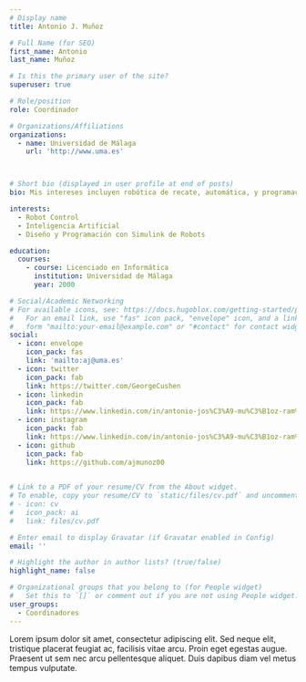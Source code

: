 ```yaml
---
# Display name
title: Antonio J. Muñoz

# Full Name (for SEO)
first_name: Antonio
last_name: Muñoz

# Is this the primary user of the site?
superuser: true

# Role/position
role: Coordinador

# Organizations/Affiliations
organizations:
  - name: Universidad de Málaga
    url: 'http://www.uma.es'



# Short bio (displayed in user profile at end of posts)
bio: Mis intereses incluyen robótica de recate, automática, y programación con Matlab Simulink.

interests:
  - Robot Control
  - Inteligencia Artificial
  - Diseño y Programación con Simulink de Robots

education:
  courses:
    - course: Licenciado en Informática
      institution: Universidad de Málaga
      year: 2000

# Social/Academic Networking
# For available icons, see: https://docs.hugoblox.com/getting-started/page-builder/#icons
#   For an email link, use "fas" icon pack, "envelope" icon, and a link in the
#   form "mailto:your-email@example.com" or "#contact" for contact widget.
social:
  - icon: envelope
    icon_pack: fas
    link: 'mailto:aj@uma.es'
  - icon: twitter
    icon_pack: fab
    link: https://twitter.com/GeorgeCushen
  - icon: linkedin
    icon_pack: fab
    link: https://www.linkedin.com/in/antonio-jos%C3%A9-mu%C3%B1oz-ram%C3%ADrez-25004b120/
  - icon: instagram
    icon_pack: fab
    link: https://www.linkedin.com/in/antonio-jos%C3%A9-mu%C3%B1oz-ram%C3%ADrez-25004b120/
  - icon: github
    icon_pack: fab
    link: https://github.com/ajmunoz00

    
# Link to a PDF of your resume/CV from the About widget.
# To enable, copy your resume/CV to `static/files/cv.pdf` and uncomment the lines below.
# - icon: cv
#   icon_pack: ai
#   link: files/cv.pdf

# Enter email to display Gravatar (if Gravatar enabled in Config)
email: ''

# Highlight the author in author lists? (true/false)
highlight_name: false

# Organizational groups that you belong to (for People widget)
#   Set this to `[]` or comment out if you are not using People widget.
user_groups:
  - Coordinadores
---
```




Lorem ipsum dolor sit amet, consectetur adipiscing elit. Sed neque elit, tristique placerat feugiat ac, facilisis vitae arcu. Proin eget egestas augue. Praesent ut sem nec arcu pellentesque aliquet. Duis dapibus diam vel metus tempus vulputate.
